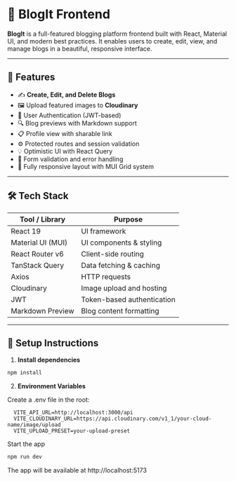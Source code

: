# 📘 BlogIt Frontend

**BlogIt** is a full-featured blogging platform frontend built with React, Material UI, and modern best practices. It enables users to create, edit, view, and manage blogs in a beautiful, responsive interface.

---

## 🚀 Features

- ✍️ **Create, Edit, and Delete Blogs**
- 🖼️ Upload featured images to **Cloudinary**
- 🔐 User Authentication (JWT-based)
- 🔍 Blog previews with Markdown support
- 📋 Profile view with sharable link
- ⚙️ Protected routes and session validation
- 💡 Optimistic UI with React Query
- 🧪 Form validation and error handling
- 📱 Fully responsive layout with MUI Grid system

---

## 🛠️ Tech Stack

| Tool / Library         | Purpose                          |
|------------------------|----------------------------------|
| React 19               | UI framework                     |
| Material UI (MUI)      | UI components & styling          |
| React Router v6        | Client-side routing              |
| TanStack Query         | Data fetching & caching          |
| Axios                  | HTTP requests                    |
| Cloudinary             | Image upload and hosting         |
| JWT                    | Token-based authentication       |
| Markdown Preview       | Blog content formatting          |

---

## 🔧 Setup Instructions

1. **Install dependencies**

```bash
npm install
```
2. **Environment Variables**

Create a .env file in the root:

```env
  VITE_API_URL=http://localhost:3000/api
  VITE_CLOUDINARY_URL=https://api.cloudinary.com/v1_1/your-cloud-name/image/upload
  VITE_UPLOAD_PRESET=your-upload-preset
```
Start the app

```bash
npm run dev
```
The app will be available at http://localhost:5173
